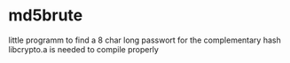 # md5brute
little programm to find a 8 char long passwort for the complementary hash
libcrypto.a is needed to compile properly
